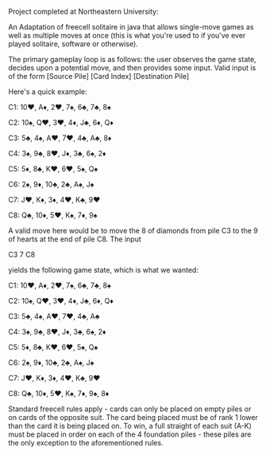 Project completed at Northeastern University:

An Adaptation of freecell solitaire in java that allows single-move games as well as multiple moves at once (this is what you're used to if you've ever played solitaire, software or otherwise).

The primary gameplay loop is as follows: the user observes the game state, decides upon a potential move, and then provides some input. Valid input is of the form [Source Pile] [Card Index] [Destination Pile]

Here's a quick example:

C1: 10♥, A♦, 2♥, 7♠, 6♣, 7♣, 8♠

C2: 10♠, Q♥, 3♥, 4♦, J♣, 6♦, Q♦

C3: 5♣, 4♠, A♥, 7♥, 4♣, A♣, 8♦

C4: 3♠, 9♣, 8♥, J♦, 3♣, 6♠, 2♦

C5: 5♦, 8♣, K♥, 6♥, 5♠, Q♠

C6: 2♠, 9♦, 10♣, 2♣, A♠, J♠

C7: J♥, K♦, 3♦, 4♥, K♣, 9♥

C8: Q♣, 10♦, 5♥, K♠, 7♦, 9♠

A valid move here would be to move the 8 of diamonds from pile C3 to the 9 of hearts at the end of pile C8. The input

C3 7 C8

yields the following game state, which is what we wanted:

C1: 10♥, A♦, 2♥, 7♠, 6♣, 7♣, 8♠

C2: 10♠, Q♥, 3♥, 4♦, J♣, 6♦, Q♦

C3: 5♣, 4♠, A♥, 7♥, 4♣, A♣

C4: 3♠, 9♣, 8♥, J♦, 3♣, 6♠, 2♦

C5: 5♦, 8♣, K♥, 6♥, 5♠, Q♠

C6: 2♠, 9♦, 10♣, 2♣, A♠, J♠

C7: J♥, K♦, 3♦, 4♥, K♣, 9♥

C8: Q♣, 10♦, 5♥, K♠, 7♦, 9♠, 8♦

Standard freecell rules apply - cards can only be placed on empty piles or on cards of the opposite suit. The card being placed must be of rank 1 lower than the card it is being placed on. To win, a full straight of each suit (A-K) must be placed in order on each of the 4 foundation piles - these piles are the only exception to the aforementioned rules.
